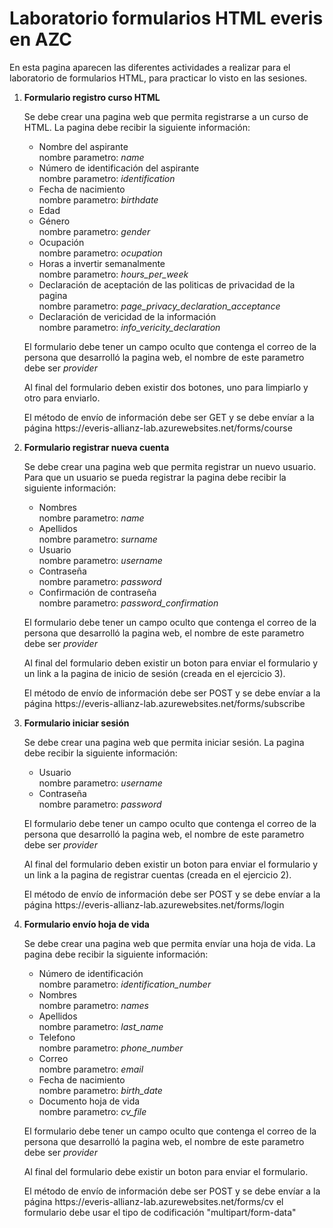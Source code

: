 <h1>Laboratorio formularios HTML everis en AZC</h1>

<p>
    En esta pagina aparecen las diferentes actividades a realizar para el laboratorio de formularios HTML, para practicar lo visto en las sesiones.
</p>

<ol>
    <li>
        <strong>Formulario registro curso HTML</strong>
        <br />
        <p>
            Se debe crear una pagina web que permita registrarse a un curso de HTML. La pagina debe recibir la siguiente información:
        </p>
        <ul>
            <li>
                Nombre del aspirante
                <br />
                nombre parametro: <em>name</em>
            </li>
            <li>
                Número de identificación del aspirante
                <br />
                nombre parametro: <em>identification</em>
            </li>
            <li>
                Fecha de nacimiento
                <br />
                nombre parametro: <em>birthdate</em>
            </li>
            <li>
                Edad
            </li>
            <li>
                Género
                <br />
                nombre parametro: <em>gender</em>
            </li>
            <li>
                Ocupación
                <br />
                nombre parametro: <em>ocupation</em>
            </li>
            <li>
                Horas a invertir semanalmente
                <br />
                nombre parametro: <em>hours_per_week</em>
            </li>
            <li>
                Declaración de aceptación de las politicas de privacidad de la pagina
                <br />
                nombre parametro: <em>page_privacy_declaration_acceptance</em>
            </li>
            <li>
                Declaración de vericidad de la información
                <br />
                nombre parametro: <em>info_vericity_declaration</em>
            </li>
        </ul>
        <p>
            El formulario debe tener un campo oculto que contenga el correo de la persona que desarrolló la pagina web, el nombre de este parametro debe ser <em>provider</em>
        </p>
        <p>
            Al final del formulario deben existir dos botones, uno para limpiarlo y otro para enviarlo.
        </p>
        <p>
            El método de envío de información debe ser GET y se debe envíar a la página https://everis-allianz-lab.azurewebsites.net/forms/course
        </p>
    </li>
    <li>
        <strong>Formulario registrar nueva cuenta</strong>
        <br />
        <p>
            Se debe crear una pagina web que permita registrar un nuevo usuario. Para que un usuario se pueda registrar la pagina debe recibir la siguiente información:
        </p>
        <ul>
            <li>
                Nombres
                <br />
                nombre parametro: <em>name</em>
            </li>
            <li>
                Apellidos
                <br />
                nombre parametro: <em>surname</em>
            </li>
            <li>
                Usuario
                <br />
                nombre parametro: <em>username</em>
            </li>
            <li>
                Contraseña
                <br />
                nombre parametro: <em>password</em>
            </li>
            <li>
                Confirmación de contraseña
                <br />
                nombre parametro: <em>password_confirmation</em>
            </li>
        </ul>
        <p>
            El formulario debe tener un campo oculto que contenga el correo de la persona que desarrolló la pagina web, el nombre de este parametro debe ser <em>provider</em>
        </p>
        <p>
            Al final del formulario deben existir un boton para enviar el formulario y un link a la pagina de inicio de sesión (creada en el ejercicio 3).
        </p>
        <p>
            El método de envío de información debe ser POST y se debe envíar a la página https://everis-allianz-lab.azurewebsites.net/forms/subscribe
        </p>
    </li>
    <li>
        <strong>Formulario iniciar sesión</strong>
        <br />
        <p>
            Se debe crear una pagina web que permita iniciar sesión. La pagina debe recibir la siguiente información:
        </p>
        <ul>
            <li>
                Usuario
                <br />
                nombre parametro: <em>username</em>
            </li>
            <li>
                Contraseña
                <br />
                nombre parametro: <em>password</em>
            </li>
        </ul>
        <p>
            El formulario debe tener un campo oculto que contenga el correo de la persona que desarrolló la pagina web, el nombre de este parametro debe ser <em>provider</em>
        </p>
        <p>
            Al final del formulario deben existir un boton para enviar el formulario y un link a la pagina de registrar cuentas (creada en el ejercicio 2).
        </p>
        <p>
            El método de envío de información debe ser POST y se debe envíar a la página https://everis-allianz-lab.azurewebsites.net/forms/login
        </p>
    </li>
    <li>
        <strong>Formulario envío hoja de vida</strong>
        <br />
        <p>
            Se debe crear una pagina web que permita envíar una hoja de vida. La pagina debe recibir la siguiente información:
        </p>
        <ul>
            <li>
                Número de identificación
                <br />
                nombre parametro: <em>identification_number</em>
            </li>
            <li>
                Nombres
                <br />
                nombre parametro: <em>names</em>
            </li>
            <li>
                Apellidos
                <br />
                nombre parametro: <em>last_name</em>
            </li>
            <li>
                Telefono
                <br />
                nombre parametro: <em>phone_number</em>
            </li>
            <li>
                Correo
                <br />
                nombre parametro: <em>email</em>
            </li>
            <li>
                Fecha de nacimiento
                <br />
                nombre parametro: <em>birth_date</em>
            </li>
            <li>
                Documento hoja de vida
                <br />
                nombre parametro: <em>cv_file</em>
            </li>
        </ul>
        <p>
            El formulario debe tener un campo oculto que contenga el correo de la persona que desarrolló la pagina web, el nombre de este parametro debe ser <em>provider</em>
        </p>
        <p>
            Al final del formulario debe existir un boton para enviar el formulario.
        </p>
        <p>
            El método de envío de información debe ser POST y se debe envíar a la página https://everis-allianz-lab.azurewebsites.net/forms/cv el formulario debe usar el tipo de codificación "multipart/form-data"
        </p>
    </li>
</ol>




































